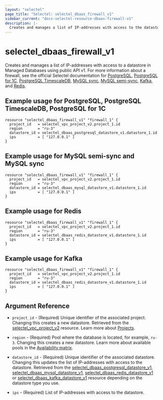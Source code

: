 ```yaml
---
layout: "selectel"
page_title: "Selectel: selectel_dbaas_firewall_v1"
sidebar_current: "docs-selectel-resource-dbaas-firewall-v1"
description: |-
  Creates and manages a list of IP-addresses with access to the datastore in Selectel Managed Databases using public API v1.
---
```


# selectel\_dbaas\_firewall\_v1

Creates and manages a list of IP-addresses with access to a datastore in Managed Databases using public API v1. For more information about a firewall, see the official Selectel documentation for [PostgreSQL](https://docs.selectel.ru/en/cloud/managed-databases/postgresql/network-access-control/), [PostgreSQL for 1C](https://docs.selectel.ru/en/cloud/managed-databases/postgresql-for-1c/network-access-control-1c/), [PostgreSQL TimescaleDB](https://docs.selectel.ru/en/cloud/managed-databases/timescaledb/network-access-control/), [MySQL sync](https://docs.selectel.ru/en/cloud/managed-databases/mysql-sync/network-access-control/), [MySQL semi-sync](https://docs.selectel.ru/en/cloud/managed-databases/mysql-semi-sync/network-access-control/), [Kafka](https://docs.selectel.ru/en/cloud/managed-databases/kafka/network-access-control/), and [Redis](https://docs.selectel.ru/en/cloud/managed-databases/redis/network-access-control/).

## Example usage for PostgreSQL, PostgreSQL TimescaleDB, PostgreSQL for 1C

```hcl
resource "selectel_dbaas_firewall_v1" "firewall_1" {
  project_id   = selectel_vpc_project_v2.project_1.id
  region       = "ru-3"
  datastore_id = selectel_dbaas_postgresql_datastore_v1.datastore_1.id
  ips          = [ "127.0.0.1" ]
}
```

## Example usage for MySQL semi-sync and MySQL sync

```hcl
resource "selectel_dbaas_firewall_v1" "firewall_1" {
  project_id   = selectel_vpc_project_v2.project_1.id
  region       = "ru-3"
  datastore_id = selectel_dbaas_mysql_datastore_v1.datastore_1.id
  ips          = [ "127.0.0.1" ]
}
```

## Example usage for Redis

```hcl
resource "selectel_dbaas_firewall_v1" "firewall_1" {
  project_id   = selectel_vpc_project_v2.project_1.id
  region       = "ru-3"
  datastore_id = selectel_dbaas_redis_datastore_v1.datastore_1.id
  ips          = [ "127.0.0.1" ]
}
```

## Example usage for Kafka

```hcl
resource "selectel_dbaas_firewall_v1" "firewall_1" {
  project_id   = selectel_vpc_project_v2.project_1.id
  region       = "ru-3"
  datastore_id = selectel_dbaas_redis_datastore_v1.datastore_1.id
  ips          = [ "127.0.0.1" ]
}
```

## Argument Reference

* `project_id` - (Required) Unique identifier of the associated project. Changing this creates a new datastore. Retrieved from the [selectel_vpc_project_v2](https://registry.terraform.io/providers/selectel/selectel/latest/docs/resources/vpc_project_v2) resource. Learn more about [Projects](https://docs.selectel.ru/en/control-panel-actions/projects/about-projects/).

* `region` - (Required) Pool where the database is located, for example, `ru-3`. Changing this creates a new datastore. Learn more about available pools in the [Availability matrix](https://docs.selectel.ru/en/control-panel-actions/availability-matrix/#managed-databases).

* `datastore_id` - (Required) Unique identifier of the associated datastore. Changing this updates the list of IP-addresses with access to the datastore. Retrieved from the [selectel_dbaas_postgresql_datastore_v1](https://registry.terraform.io/providers/selectel/selectel/latest/docs/resources/dbaas_postgresql_datastore_v1), [selectel_dbaas_mysql_datastore_v1](https://registry.terraform.io/providers/selectel/selectel/latest/docs/resources/dbaas_mysql_datastore_v1), [selectel_dbaas_redis_datastore_v1](https://registry.terraform.io/providers/selectel/selectel/latest/docs/resources/dbaas_redis_datastore_v1) or [selectel_dbaas_kafka_datastore_v1](https://registry.terraform.io/providers/selectel/selectel/latest/docs/resources/dbaas_kafka_datastore_v1) resource depending on the datastore type you use.

* `ips` - (Required) List of IP-addresses with access to the datastore.
